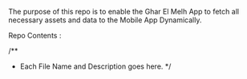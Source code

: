 The purpose of this repo is to enable the Ghar El Melh App to fetch all necessary assets and data to the Mobile App Dynamically.

Repo Contents :

/**
* Each File Name and Description goes here.
*/